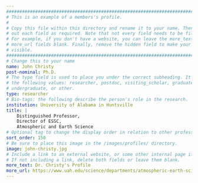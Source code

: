 ```yaml
---
################################################################################
# This is an example of a members's profile.                                   #
#                                                                              #
# Copy this file within this directory and rename it to your name. Then fill   #
# out each field as required. Note that not every field needs to be filled out.#
# For example, if you don't have a website, you can leave the more_text and    #
# more_url fields blank. Finally, remove the hidden field to make your profile #
# visible.                                                                     #
################################################################################
# Change this to your name
name: John Christy
post-nominal: Ph.D.
# The type field is used to place you under the correct subheading. It may be of
# the following values: researcher, postdoc, visiting_scholar, graduate,
# undergraduate, or other.
type: researcher
# Bio-tags: the following describe the person's role in the research.
institution: University of Alabama in Huntsville
title: |
    Distinguished Professor,
    Director of ESSC,
    Atmospheric and Earth Science
# Optional tag to change the display order in relation to other professors
sort_order: 150
# Be sure to place this image in the /images/profiles/ directory.
image: john-christy.jpg
# Include a link to an external website, or some other internal page if desired.
# If not including a link, delete both fields or leave them blank.
more_text: Dr. Christy's Profile
more_url: https://www.uah.edu/science/departments/atmospheric-earth-science/faculty-staff/dr-john-christy
---
```


